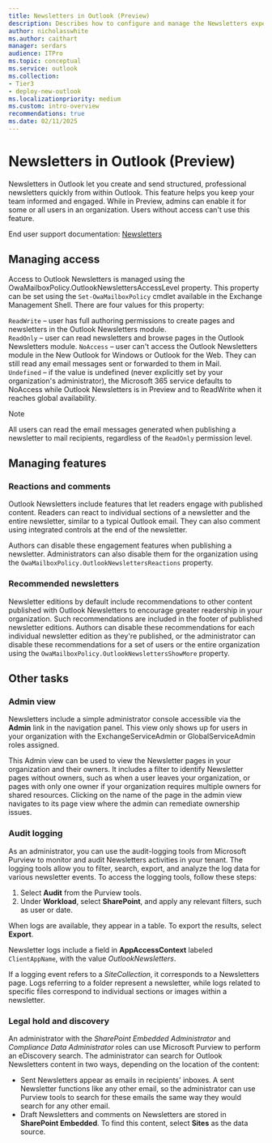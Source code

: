 ```yaml
---
title: Newsletters in Outlook (Preview)
description: Describes how to configure and manage the Newsletters experience in Outlook
author: nicholasswhite
ms.author: caithart
manager: serdars
audience: ITPro
ms.topic: conceptual
ms.service: outlook
ms.collection:
- Tier3
- deploy-new-outlook
ms.localizationpriority: medium
ms.custom: intro-overview
recommendations: true
ms.date: 02/11/2025
---
```

# Newsletters in Outlook (Preview)

Newsletters in Outlook let you create and send structured, professional newsletters quickly from within Outlook. This feature helps you keep your team informed and engaged. While in Preview, admins can enable it for some or all users in an organization. Users without access can't use this feature.

End user support documentation: [Newsletters](https://support.microsoft.com/topic/b35566e6-d319-450d-8930-86e483cda3ee)

## Managing access

Access to Outlook Newsletters is managed using the OwaMailboxPolicy.OutlookNewslettersAccessLevel property. This property can be set using the `Set-OwaMailboxPolicy` cmdlet available in the Exchange Management Shell. There are four values for this property:

`ReadWrite` – user has full authoring permissions to create pages and newsletters in the Outlook Newsletters module.  
`ReadOnly` – user can read newsletters and browse pages in the Outlook Newsletters module. 
`NoAccess` – user can't access the Outlook Newsletters module in the New Outlook for Windows or Outlook for the Web. They can still read any email messages sent or forwarded to them in Mail.  
`Undefined` – if the value is undefined (never explicitly set by your organization's administrator), the Microsoft 365 service defaults to NoAccess while Outlook Newsletters is in Preview and to ReadWrite when it reaches global availability.

> [!NOTE]
> All users can read the email messages generated when publishing a newsletter to mail recipients, regardless of the `ReadOnly` permission level.  

## Managing features

### Reactions and comments

Outlook Newsletters include features that let readers engage with published content. Readers can react to individual sections of a newsletter and the entire newsletter, similar to a typical Outlook email. They can also comment using integrated controls at the end of the newsletter.

Authors can disable these engagement features when publishing a newsletter. Administrators can also disable them for the organization using the `OwaMailboxPolicy.OutlookNewslettersReactions` property.

### Recommended newsletters

Newsletter editions by default include recommendations to other content published with Outlook Newsletters to encourage greater readership in your organization. Such recommendations are included in the footer of published newsletter editions. Authors can disable these recommendations for each individual newsletter edition as they're published, or the administrator can disable these recommendations for a set of users or the entire organization using the `OwaMailboxPolicy.OutlookNewslettersShowMore` property. 

## Other tasks

### Admin view

Newsletters include a simple administrator console accessible via the **Admin** link in the navigation panel. This view only shows up for users in your organization with the ExchangeServiceAdmin or GlobalServiceAdmin roles assigned. 

This Admin view can be used to view the Newsletter pages in your organization and their owners. It includes a filter to identify Newsletter pages without owners, such as when a user leaves your organization, or pages with only one owner if your organization requires multiple owners for shared resources. Clicking on the name of the page in the admin view navigates to its page view where the admin can remediate ownership issues. 

### Audit logging

As an administrator, you can use the audit-logging tools from Microsoft Purview to monitor and audit Newsletters activities in your tenant. The logging tools allow you to filter, search, export, and analyze the log data for various newsletter events.
To access the logging tools, follow these steps:

1. Select **Audit** from the Purview tools.
2. Under **Workload**, select **SharePoint**, and apply any relevant filters, such as user or date.

When logs are available, they appear in a table. To export the results, select **Export**.

Newsletter logs include a field in **AppAccessContext** labeled `ClientAppName`, with the value *OutlookNewsletters*. 

If a logging event refers to a *SiteCollection*, it corresponds to a Newsletters page. Logs referring to a folder represent a newsletter, while logs related to specific files correspond to individual sections or images within a newsletter.

### Legal hold and discovery

An administrator with the *SharePoint Embedded Administrator* and *Compliance Data Administrator* roles can use Microsoft Purview to perform an eDiscovery search. The administrator can search for Outlook Newsletters content in two ways, depending on the location of the content:

- Sent Newsletters appear as emails in recipients' inboxes. A sent Newsletter functions like any other email, so the administrator can use Purview tools to search for these emails the same way they would search for any other email.
- Draft Newsletters and comments on Newsletters are stored in **SharePoint Embedded**. To find this content, select **Sites** as the data source.
